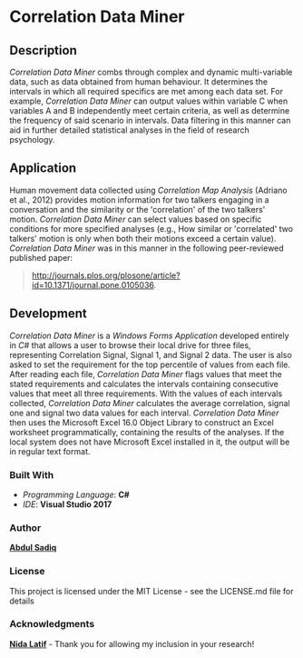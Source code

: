 # Correlation Data Miner

## Description
*Correlation Data Miner* combs through complex and dynamic multi-variable data, such as data obtained from human behaviour. It determines the intervals in which all required specifics are met among each data set. For example, *Correlation Data Miner* can output values within variable C when variables A and B independently meet certain criteria, as well as determine the frequency of said scenario in intervals. Data filtering in this manner can aid in further detailed statistical analyses in the field of research psychology.

## Application
Human movement data collected using *Correlation Map Analysis* (Adriano et al., 2012) provides motion information for two talkers engaging in a conversation and the similarity or the 'correlation' of the two talkers' motion. *Correlation Data Miner* can select values based on specific conditions for more specified analyses (e.g., How similar or 'correlated' two talkers' motion is only when both their motions exceed a certain value). *Correlation Data Miner* was in this manner in the following peer-reviewed published paper:
>http://journals.plos.org/plosone/article?id=10.1371/journal.pone.0105036.

## Development
*Correlation Data Miner* is a *Windows Forms Application* developed entirely in *C#* that allows a user to browse their local drive for three files, representing Correlation Signal, Signal 1, and Signal 2 data. The user is also asked to set the requirement for the top percentile of values from each file. After reading each file, *Correlation Data Miner* flags values that meet the stated requirements and calculates the intervals containing consecutive values that meet all three requirements. With the values of each intervals collected, *Correlation Data Miner* calculates the average correlation, signal one and signal two data values for each interval. *Correlation Data Miner* then uses the Microsoft Excel 16.0 Object Library to construct an Excel worksheet programmatically, containing the results of the analyses. If the local system does not have Microsoft Excel installed in it, the output will be in regular text format.

### Built With
* _Programming Language_: **C#** 
* _IDE_: **Visual Studio 2017**

### Author
[**Abdul Sadiq**](https://github.com/LedMetal)

### License
This project is licensed under the MIT License - see the LICENSE.md file for details

### Acknowledgments
[**Nida Latif**](https://nlatif.wordpress.com/) - Thank you for allowing my inclusion in your research!
